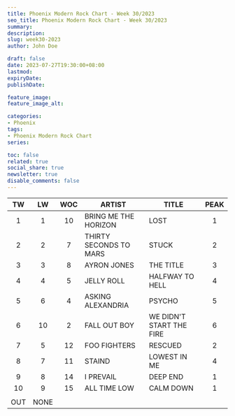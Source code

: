 ```yaml
---
title: Phoenix Modern Rock Chart - Week 30/2023
seo_title: Phoenix Modern Rock Chart - Week 30/2023
summary: 
description: 
slug: week30-2023
author: John Doe

draft: false
date: 2023-07-27T19:30:00+08:00
lastmod: 
expiryDate: 
publishDate: 

feature_image: 
feature_image_alt: 

categories:
- Phoenix
tags:
- Phoenix Modern Rock Chart
series:

toc: false
related: true
social_share: true
newsletter: true
disable_comments: false
---
```

|TW|LW|WOC|ARTIST|TITLE|PEAK|
|:----:|:----:|:----:|----|----|:----:|
|1|1|10|BRING ME THE HORIZON|LOST|1|
|2|2|7|THIRTY SECONDS TO MARS|STUCK|2|
|3|3|8|AYRON JONES|THE TITLE|3|
|4|4|5|JELLY ROLL|HALFWAY TO HELL|4|
|5|6|4|ASKING ALEXANDRIA|PSYCHO|5|
|6|10|2|FALL OUT BOY|WE DIDN'T START THE FIRE|6|
|7|5|12|FOO FIGHTERS|RESCUED|2|
|8|7|11|STAIND|LOWEST IN ME|4|
|9|8|14|I PREVAIL|DEEP END|1|
|10|9|15|ALL TIME LOW|CALM DOWN|1|
| | | | | | |
|OUT|NONE| | | | |
